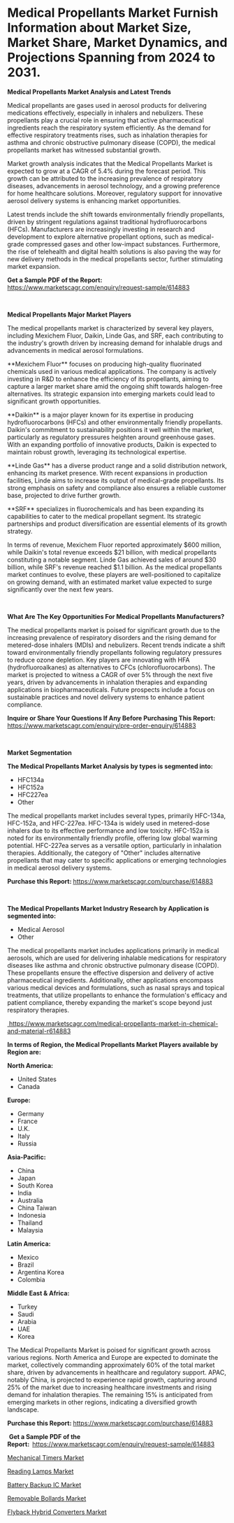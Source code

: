 <p><h1>Medical Propellants Market Furnish Information about Market Size, Market Share, Market Dynamics, and Projections Spanning from 2024 to 2031.</h1></p><p><strong>Medical Propellants Market Analysis and Latest Trends</strong></p>
<p><p>Medical propellants are gases used in aerosol products for delivering medications effectively, especially in inhalers and nebulizers. These propellants play a crucial role in ensuring that active pharmaceutical ingredients reach the respiratory system efficiently. As the demand for effective respiratory treatments rises, such as inhalation therapies for asthma and chronic obstructive pulmonary disease (COPD), the medical propellants market has witnessed substantial growth.</p><p>Market growth analysis indicates that the Medical Propellants Market is expected to grow at a CAGR of 5.4% during the forecast period. This growth can be attributed to the increasing prevalence of respiratory diseases, advancements in aerosol technology, and a growing preference for home healthcare solutions. Moreover, regulatory support for innovative aerosol delivery systems is enhancing market opportunities.</p><p>Latest trends include the shift towards environmentally friendly propellants, driven by stringent regulations against traditional hydrofluorocarbons (HFCs). Manufacturers are increasingly investing in research and development to explore alternative propellant options, such as medical-grade compressed gases and other low-impact substances. Furthermore, the rise of telehealth and digital health solutions is also paving the way for new delivery methods in the medical propellants sector, further stimulating market expansion.</p></p>
<p><strong>Get a Sample PDF of the Report:&nbsp;</strong> <a href="https://www.marketscagr.com/enquiry/request-sample/614883?utm_campaign=1267&utm_medium=2&utm_source=Github&utm_content=ia&utm_term=01102024&utm_id=medical-propellants">https://www.marketscagr.com/enquiry/request-sample/614883</a></p>
<p>&nbsp;</p>
<p><strong>Medical Propellants Major Market Players</strong></p>
<p><p>The medical propellants market is characterized by several key players, including Mexichem Fluor, Daikin, Linde Gas, and SRF, each contributing to the industry's growth driven by increasing demand for inhalable drugs and advancements in medical aerosol formulations.</p><p>**Mexichem Fluor** focuses on producing high-quality fluorinated chemicals used in various medical applications. The company is actively investing in R&D to enhance the efficiency of its propellants, aiming to capture a larger market share amid the ongoing shift towards halogen-free alternatives. Its strategic expansion into emerging markets could lead to significant growth opportunities.</p><p>**Daikin** is a major player known for its expertise in producing hydrofluorocarbons (HFCs) and other environmentally friendly propellants. Daikin's commitment to sustainability positions it well within the market, particularly as regulatory pressures heighten around greenhouse gases. With an expanding portfolio of innovative products, Daikin is expected to maintain robust growth, leveraging its technological expertise.</p><p>**Linde Gas** has a diverse product range and a solid distribution network, enhancing its market presence. With recent expansions in production facilities, Linde aims to increase its output of medical-grade propellants. Its strong emphasis on safety and compliance also ensures a reliable customer base, projected to drive further growth.</p><p>**SRF** specializes in fluorochemicals and has been expanding its capabilities to cater to the medical propellant segment. Its strategic partnerships and product diversification are essential elements of its growth strategy.</p><p>In terms of revenue, Mexichem Fluor reported approximately $600 million, while Daikin's total revenue exceeds $21 billion, with medical propellants constituting a notable segment. Linde Gas achieved sales of around $30 billion, while SRF's revenue reached $1.1 billion. As the medical propellants market continues to evolve, these players are well-positioned to capitalize on growing demand, with an estimated market value expected to surge significantly over the next few years.</p></p>
<p>&nbsp;</p>
<p><strong>What Are The Key Opportunities For Medical Propellants Manufacturers?</strong></p>
<p><p>The medical propellants market is poised for significant growth due to the increasing prevalence of respiratory disorders and the rising demand for metered-dose inhalers (MDIs) and nebulizers. Recent trends indicate a shift toward environmentally friendly propellants following regulatory pressures to reduce ozone depletion. Key players are innovating with HFA (hydrofluoroalkanes) as alternatives to CFCs (chlorofluorocarbons). The market is projected to witness a CAGR of over 5% through the next five years, driven by advancements in inhalation therapies and expanding applications in biopharmaceuticals. Future prospects include a focus on sustainable practices and novel delivery systems to enhance patient compliance.</p></p>
<p><strong>Inquire or Share Your Questions If Any Before Purchasing This Report:</strong> <a href="https://www.marketscagr.com/enquiry/pre-order-enquiry/614883?utm_campaign=1267&utm_medium=2&utm_source=Github&utm_content=ia&utm_term=01102024&utm_id=medical-propellants">https://www.marketscagr.com/enquiry/pre-order-enquiry/614883</a></p>
<p>&nbsp;</p>
<p><strong>Market Segmentation</strong></p>
<p><strong>The Medical Propellants Market Analysis by types is segmented into:</strong></p>
<p><ul><li>HFC134a</li><li>HFC152a</li><li>HFC227ea</li><li>Other</li></ul></p>
<p><p>The medical propellants market includes several types, primarily HFC-134a, HFC-152a, and HFC-227ea. HFC-134a is widely used in metered-dose inhalers due to its effective performance and low toxicity. HFC-152a is noted for its environmentally friendly profile, offering low global warming potential. HFC-227ea serves as a versatile option, particularly in inhalation therapies. Additionally, the category of "Other" includes alternative propellants that may cater to specific applications or emerging technologies in medical aerosol delivery systems.</p></p>
<p><strong>Purchase this Report:&nbsp;</strong><a href="https://www.marketscagr.com/purchase/614883?utm_campaign=1267&utm_medium=2&utm_source=Github&utm_content=ia&utm_term=01102024&utm_id=medical-propellants">https://www.marketscagr.com/purchase/614883</a></p>
<p>&nbsp;</p>
<p><strong>The Medical Propellants Market Industry Research by Application is segmented into:</strong></p>
<p><ul><li>Medical Aerosol</li><li>Other</li></ul></p>
<p><p>The medical propellants market includes applications primarily in medical aerosols, which are used for delivering inhalable medications for respiratory diseases like asthma and chronic obstructive pulmonary disease (COPD). These propellants ensure the effective dispersion and delivery of active pharmaceutical ingredients. Additionally, other applications encompass various medical devices and formulations, such as nasal sprays and topical treatments, that utilize propellants to enhance the formulation's efficacy and patient compliance, thereby expanding the market's scope beyond just respiratory therapies.</p></p>
<p><a href="https://www.marketscagr.com/medical-propellants-market-in-chemical-and-material-r614883?utm_campaign=1267&utm_medium=2&utm_source=Github&utm_content=ia&utm_term=01102024&utm_id=medical-propellants">&nbsp;https://www.marketscagr.com/medical-propellants-market-in-chemical-and-material-r614883</a></p>
<p><strong>In terms of Region, the Medical Propellants Market Players available by Region are:</strong></p>
<p>
    <p> <strong> North America: </strong>
        <ul>
            <li>United States</li>
            <li>Canada</li>
        </ul>
        </p> 
    <p> <strong> Europe: </strong>
        <ul>
            <li>Germany</li>
            <li>France</li>
            <li>U.K.</li>
            <li>Italy</li>
            <li>Russia</li>
        </ul>
        </p> 
    <p> <strong> Asia-Pacific: </strong>
        <ul>
            <li>China</li>
            <li>Japan</li>
            <li>South Korea</li>
            <li>India</li>
            <li>Australia</li>
            <li>China Taiwan</li>
            <li>Indonesia</li>
            <li>Thailand</li>
            <li>Malaysia</li>
        </ul>
        </p> 
    <p> <strong> Latin America: </strong>
        <ul>
            <li>Mexico</li>
            <li>Brazil</li>
            <li>Argentina Korea</li>
            <li>Colombia</li>
        </ul>
        </p> 
    <p> <strong> Middle East & Africa: </strong>
        <ul>
            <li>Turkey</li>
            <li>Saudi</li>
            <li>Arabia</li>
            <li>UAE</li>
            <li>Korea</li>
        </ul>
    </p>
    </p>
<p><p>The Medical Propellants Market is poised for significant growth across various regions. North America and Europe are expected to dominate the market, collectively commanding approximately 60% of the total market share, driven by advancements in healthcare and regulatory support. APAC, notably China, is projected to experience rapid growth, capturing around 25% of the market due to increasing healthcare investments and rising demand for inhalation therapies. The remaining 15% is anticipated from emerging markets in other regions, indicating a diversified growth landscape.</p></p>
<p><strong>Purchase this Report: </strong><a href="https://www.marketscagr.com/purchase/614883?utm_campaign=1267&utm_medium=2&utm_source=Github&utm_content=ia&utm_term=01102024&utm_id=medical-propellants">https://www.marketscagr.com/purchase/614883</a></p>
<p>&nbsp;<strong>Get a Sample PDF of the Report:&nbsp;&nbsp;</strong><a href="https://www.marketscagr.com/enquiry/request-sample/614883?utm_campaign=1267&utm_medium=2&utm_source=Github&utm_content=ia&utm_term=01102024&utm_id=medical-propellants">https://www.marketscagr.com/enquiry/request-sample/614883</a></p>
<p><strong></strong></p>
<p><p><a href="https://www.linkedin.com/pulse/global-mechanical-timers-market-trends-insights-growth-2xefc?utm_campaign=1267&utm_medium=2&utm_source=Github&utm_content=ia&utm_term=01102024&utm_id=medical-propellants">Mechanical Timers Market</a></p><p><a href="https://www.linkedin.com/pulse/global-perspectives-reading-lamps-market-trends-forecast-bayzc?utm_campaign=1267&utm_medium=2&utm_source=Github&utm_content=ia&utm_term=01102024&utm_id=medical-propellants">Reading Lamps Market</a></p><p><a href="https://issuu.com/reportprime-2/docs/battery-backup-ic-market-size-2030._cf7a02c850cc6f?utm_campaign=1267&utm_medium=2&utm_source=Github&utm_content=ia&utm_term=01102024&utm_id=medical-propellants">Battery Backup IC Market</a></p><p><a href="https://www.linkedin.com/pulse/what-current-future-prospects-removable-bollards-market-analysis-bm5jf?utm_campaign=1267&utm_medium=2&utm_source=Github&utm_content=ia&utm_term=01102024&utm_id=medical-propellants">Removable Bollards Market</a></p><p><a href="https://issuu.com/reportprime-2/docs/flyback-hybrid-converters-market-si_8684f997b6e9d3?utm_campaign=1267&utm_medium=2&utm_source=Github&utm_content=ia&utm_term=01102024&utm_id=medical-propellants">Flyback Hybrid Converters Market</a></p></p>